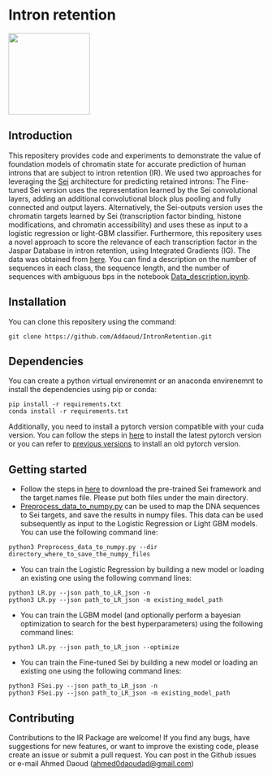 # Intron retention

<img src="https://github.com/Addaoud/IntronRetention/blob/main/model.jpg" width="160">

## Introduction
This repositery provides code and experiments to demonstrate the value of foundation models of chromatin state for accurate prediction of human introns that are subject to intron retention (IR). We used two approaches for leveraging the [Sei](https://github.com/FunctionLab/sei-framework) architecture for predicting retained introns: The Fine-tuned Sei version uses the representation learned by the Sei convolutional layers, adding an additional convolutional block plus pooling and fully connected and output layers. Alternatively, the Sei-outputs version uses the chromatin targets learned by Sei (transcription factor binding, histone modifications, and chromatin accessibility) and uses these as input to a logistic regression or light-GBM classifier. Furthermore, this repositery uses a novel approach to score the relevance of each transcription factor in the Jaspar Database in intron retention, using Integrated Gradients (IG). The data was obtained from [here](https://github.com/fahadahaf/chromir). You can find a description on the number of sequences in each class, the sequence length, and the number of sequences with ambiguous bps in the notebook [Data_description.ipynb](https://github.com/Addaoud/IntronRetention/blob/main/Data_description.ipynb).

## Installation
You can clone this repositery using the command:
```
git clone https://github.com/Addaoud/IntronRetention.git
```

## Dependencies
You can create a python virtual envirenemnt or an anaconda envirenemnt to install the dependencies using pip or conda:
```
pip install -r requirements.txt
conda install -r requirements.txt
```
Additionally, you need to install a pytorch version compatible with your cuda version. You can follow the steps in [here](https://pytorch.org/) to install the latest pytorch version or you can refer to [previous versions](https://pytorch.org/get-started/previous-versions/) to install an old pytorch version. 

## Getting started
  * Follow the steps in [here](https://github.com/FunctionLab/sei-framework) to download the pre-trained Sei framework and the target.names file. Please put both files under the main directory.
  * [Preprocess_data_to_numpy.py](https://github.com/Addaoud/IntronRetention/blob/main/Preprocess_data_to_numpy.py) can be used to map the DNA sequences to Sei targets, and save the results in numpy files. This data can be used subsequently as input to the Logistic Regression or Light GBM models. You can use the following command line:
```
python3 Preprocess_data_to_numpy.py --dir directory_where_to_save_the_numpy_files
```
  * You can train the Logistic Regression by building a new model or loading an existing one using the following command lines:
```
python3 LR.py --json path_to_LR_json -n
python3 LR.py --json path_to_LR_json -m existing_model_path 
```
  * You can train the LGBM model (and optionally perform a bayesian optimization to search for the best hyperparameters) using the following command lines:
```
python3 LR.py --json path_to_LR_json --optimize
```
  * You can train the Fine-tuned Sei by building a new model or loading an existing one using the following command lines:
```
python3 FSei.py --json path_to_LR_json -n
python3 FSei.py --json path_to_LR_json -m existing_model_path 
```

## Contributing
Contributions to the IR Package are welcome! If you find any bugs, have suggestions for new features, or want to improve the existing code, please create an issue or submit a pull request. You can post in the Github issues or e-mail Ahmed Daoud (ahmed0daoudad@gmail.com)